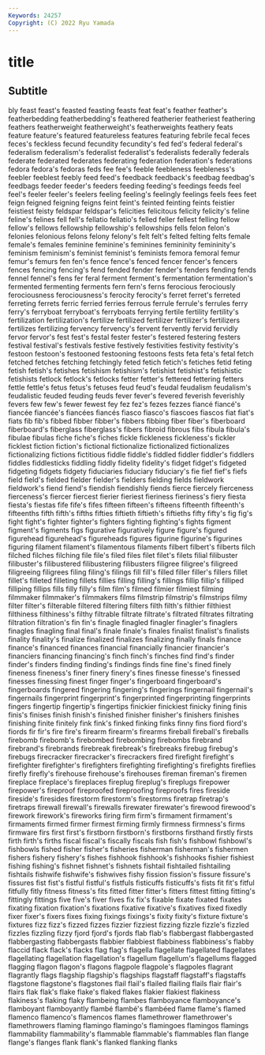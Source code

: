 ```yaml
---
Keywords: 24257
Copyright: (C) 2022 Ryu Yamada
---
```



# title

## Subtitle
bly feast feast's feasted
feasting feasts feat feat's feather feather's featherbedding featherbedding's feathered featherier
featheriest feathering feathers featherweight featherweight's featherweights feathery feats feature feature's
featured featureless features featuring febrile fecal feces feces's feckless fecund
fecundity fecundity's fed fed's federal federal's federalism federalism's federalist federalist's
federalists federally federals federate federated federates federating federation federation's federations
fedora fedora's fedoras feds fee fee's feeble feebleness feebleness's feebler
feeblest feebly feed feed's feedback feedback's feedbag feedbag's feedbags feeder
feeder's feeders feeding feeding's feedings feeds feel feel's feeler feeler's
feelers feeling feeling's feelingly feelings feels fees feet feign feigned
feigning feigns feint feint's feinted feinting feints feistier feistiest feisty
feldspar feldspar's felicities felicitous felicity felicity's feline feline's felines fell
fell's fellatio fellatio's felled feller fellest felling fellow fellow's fellows
fellowship fellowship's fellowships fells felon felon's felonies felonious felons felony
felony's felt felt's felted felting felts female female's females feminine
feminine's feminines femininity femininity's feminism feminism's feminist feminist's feminists femora
femoral femur femur's femurs fen fen's fence fence's fenced fencer
fencer's fencers fences fencing fencing's fend fended fender fender's fenders
fending fends fennel fennel's fens fer feral ferment ferment's fermentation
fermentation's fermented fermenting ferments fern fern's ferns ferocious ferociously ferociousness
ferociousness's ferocity ferocity's ferret ferret's ferreted ferreting ferrets ferric ferried
ferries ferrous ferrule ferrule's ferrules ferry ferry's ferryboat ferryboat's ferryboats
ferrying fertile fertility fertility's fertilization fertilization's fertilize fertilized fertilizer fertilizer's
fertilizers fertilizes fertilizing fervency fervency's fervent fervently fervid fervidly fervor
fervor's fest fest's festal fester fester's festered festering festers festival
festival's festivals festive festively festivities festivity festivity's festoon festoon's festooned
festooning festoons fests feta feta's fetal fetch fetched fetches fetching
fetchingly feted fetich fetich's fetiches fetid feting fetish fetish's fetishes
fetishism fetishism's fetishist fetishist's fetishistic fetishists fetlock fetlock's fetlocks fetter
fetter's fettered fettering fetters fettle fettle's fetus fetus's fetuses feud
feud's feudal feudalism feudalism's feudalistic feuded feuding feuds fever fever's
fevered feverish feverishly fevers few few's fewer fewest fey fez
fez's fezes fezzes fiancé fiancé's fiancée fiancée's fiancées fiancés fiasco
fiasco's fiascoes fiascos fiat fiat's fiats fib fib's fibbed fibber
fibber's fibbers fibbing fiber fiber's fiberboard fiberboard's fiberglass fiberglass's fibers
fibroid fibrous fibs fibula fibula's fibulae fibulas fiche fiche's fiches
fickle fickleness fickleness's fickler ficklest fiction fiction's fictional fictionalize fictionalized
fictionalizes fictionalizing fictions fictitious fiddle fiddle's fiddled fiddler fiddler's fiddlers
fiddles fiddlesticks fiddling fiddly fidelity fidelity's fidget fidget's fidgeted fidgeting
fidgets fidgety fiduciaries fiduciary fiduciary's fie fief fief's fiefs field
field's fielded fielder fielder's fielders fielding fields fieldwork fieldwork's fiend
fiend's fiendish fiendishly fiends fierce fiercely fierceness fierceness's fiercer fiercest
fierier fieriest fieriness fieriness's fiery fiesta fiesta's fiestas fife fife's
fifes fifteen fifteen's fifteens fifteenth fifteenth's fifteenths fifth fifth's fifths
fifties fiftieth fiftieth's fiftieths fifty fifty's fig fig's fight fight's
fighter fighter's fighters fighting fighting's fights figment figment's figments figs
figurative figuratively figure figure's figured figurehead figurehead's figureheads figures figurine
figurine's figurines figuring filament filament's filamentous filaments filbert filbert's filberts
filch filched filches filching file file's filed files filet filet's
filets filial filibuster filibuster's filibustered filibustering filibusters filigree filigree's filigreed
filigreeing filigrees filing filing's filings fill fill's filled filler filler's
fillers fillet fillet's filleted filleting fillets fillies filling filling's fillings
fillip fillip's filliped filliping fillips fills filly filly's film film's
filmed filmier filmiest filming filmmaker filmmaker's filmmakers films filmstrip filmstrip's
filmstrips filmy filter filter's filterable filtered filtering filters filth filth's
filthier filthiest filthiness filthiness's filthy filtrable filtrate filtrate's filtrated filtrates
filtrating filtration filtration's fin fin's finagle finagled finagler finagler's finaglers
finagles finagling final final's finale finale's finales finalist finalist's finalists
finality finality's finalize finalized finalizes finalizing finally finals finance finance's
financed finances financial financially financier financier's financiers financing financing's finch
finch's finches find find's finder finder's finders finding finding's findings
finds fine fine's fined finely fineness fineness's finer finery finery's
fines finesse finesse's finessed finesses finessing finest finger finger's fingerboard
fingerboard's fingerboards fingered fingering fingering's fingerings fingernail fingernail's fingernails fingerprint
fingerprint's fingerprinted fingerprinting fingerprints fingers fingertip fingertip's fingertips finickier finickiest
finicky fining finis finis's finises finish finish's finished finisher finisher's
finishers finishes finishing finite finitely fink fink's finked finking finks
finny fins fiord fiord's fiords fir fir's fire fire's firearm
firearm's firearms fireball fireball's fireballs firebomb firebomb's firebombed firebombing firebombs
firebrand firebrand's firebrands firebreak firebreak's firebreaks firebug firebug's firebugs firecracker
firecracker's firecrackers fired firefight firefight's firefighter firefighter's firefighters firefighting firefighting's
firefights fireflies firefly firefly's firehouse firehouse's firehouses fireman fireman's firemen
fireplace fireplace's fireplaces fireplug fireplug's fireplugs firepower firepower's fireproof fireproofed
fireproofing fireproofs fires fireside fireside's firesides firestorm firestorm's firestorms firetrap
firetrap's firetraps firewall firewall's firewalls firewater firewater's firewood firewood's firework
firework's fireworks firing firm firm's firmament firmament's firmaments firmed firmer
firmest firming firmly firmness firmness's firms firmware firs first first's
firstborn firstborn's firstborns firsthand firstly firsts firth firth's firths fiscal
fiscal's fiscally fiscals fish fish's fishbowl fishbowl's fishbowls fished fisher
fisher's fisheries fisherman fisherman's fishermen fishers fishery fishery's fishes fishhook
fishhook's fishhooks fishier fishiest fishing fishing's fishnet fishnet's fishnets fishtail
fishtailed fishtailing fishtails fishwife fishwife's fishwives fishy fission fission's fissure
fissure's fissures fist fist's fistful fistful's fistfuls fisticuffs fisticuffs's fists
fit fit's fitful fitfully fitly fitness fitness's fits fitted fitter
fitter's fitters fittest fitting fitting's fittingly fittings five five's fiver
fives fix fix's fixable fixate fixated fixates fixating fixation fixation's
fixations fixative fixative's fixatives fixed fixedly fixer fixer's fixers fixes
fixing fixings fixings's fixity fixity's fixture fixture's fixtures fizz fizz's
fizzed fizzes fizzier fizziest fizzing fizzle fizzle's fizzled fizzles fizzling
fizzy fjord fjord's fjords flab flab's flabbergast flabbergasted flabbergasting flabbergasts
flabbier flabbiest flabbiness flabbiness's flabby flaccid flack flack's flacks flag
flag's flagella flagellate flagellated flagellates flagellating flagellation flagellation's flagellum flagellum's
flagellums flagged flagging flagon flagon's flagons flagpole flagpole's flagpoles flagrant
flagrantly flags flagship flagship's flagships flagstaff flagstaff's flagstaffs flagstone flagstone's
flagstones flail flail's flailed flailing flails flair flair's flairs flak
flak's flake flake's flaked flakes flakier flakiest flakiness flakiness's flaking
flaky flambeing flambes flamboyance flamboyance's flamboyant flamboyantly flambé flambé's flambéed
flame flame's flamed flamenco flamenco's flamencos flames flamethrower flamethrower's flamethrowers
flaming flamingo flamingo's flamingoes flamingos flamings flammability flammability's flammable flammable's
flammables flan flange flange's flanges flank flank's flanked flanking flanks
